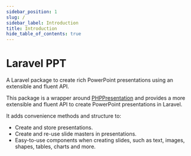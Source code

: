 ```yaml
---
sidebar_position: 1
slug: /
sidebar_label: Introduction
title: Introduction
hide_table_of_contents: true
---
```


# Laravel PPT

A Laravel package to create rich PowerPoint presentations using an extensible and fluent API.

This package is a wrapper around [PHPPresentation](https://github.com/PHPOffice/PHPPresentation) and provides a more
extensible and fluent API to create PowerPoint presentations in Laravel.

It adds convenience methods and structure to:

- Create and store presentations.
- Create and re-use slide masters in presentations.
- Easy-to-use components when creating slides, such as text, images, shapes, tables, charts and more.

